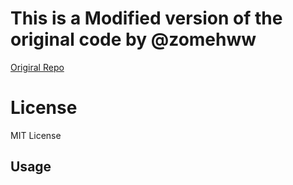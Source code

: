 # This is a Modified version of the original code by @zomehww
[Origiral Repo](https://huggingface.co/spaces/zomehwh/sovits-models)
# License
MIT License

## Usage

